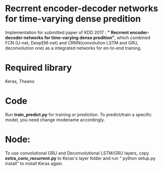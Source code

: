# Recrrent encoder-decoder networks for time-varying dense predition
Implementation for submitted paper of KDD 2017 : **" Recrrent encoder-decoder networks for time-varying dense predition"**, which combined FCN (U-net, DeepEM-net) and CRNN(convolution LSTM and GRU, deconvolution one) as a integrated networks for en-to-end training.
# Required library
Keras, Theano
# Code
Run **train_predict.py** for training or prediction. To predict/train a specific model, you need change modename accordingly.
# Node:
To use convolutional GRU and Deconvolutional LSTM/GRU layers, copy **extra_conv_recurrent.py** to Keras's layer folder and run " python setup.py install" to install Keras again.
